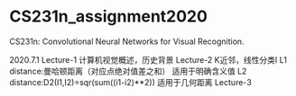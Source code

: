 # CS231n_assignment2020
CS231n: Convolutional Neural Networks for Visual Recognition.

<!-- 用做笔记 -->

2020.7.1 
    Lecture-1
        计算机视觉概述，历史背景
    Lecture-2
        K近邻，线性分类I
        L1 distance:曼哈顿距离（对应点绝对值差之和）     适用于明确含义值
        L2 distance:D2(I1,I2)=sqr(sum((i1-i2)**2))     适用于几何距离
    Lecture-3
        